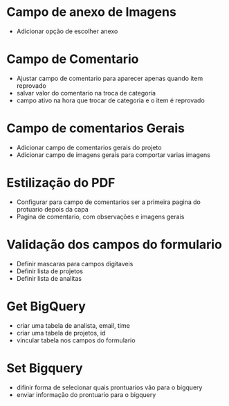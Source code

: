 # Campo de anexo de Imagens
* Adicionar opção de escolher anexo

# Campo de Comentario
* Ajustar campo de comentario para aparecer apenas quando item reprovado
* salvar valor do comentario na troca de categoria
* campo ativo na hora que trocar de categoria e o item é reprovado

# Campo de comentarios Gerais
* Adicionar campo de comentarios gerais do projeto
* Adicionar campo de imagens gerais para comportar varias imagens

# Estilização do PDF
* Configurar para campo de comentarios ser a primeira pagina do protuario depois da capa
* Pagina de comentario, com observações e imagens gerais

# Validação dos campos do formulario
* Definir mascaras para campos digitaveis
* Definir lista de projetos
* Definir lista de analitas

# Get BigQuery
* criar uma tabela de analista, email, time
* criar uma tabela de projetos, id
* vincular tabela nos campos do formulario

# Set Bigquery
* difinir forma de selecionar quais prontuarios vão para o bigquery
* enviar informação do prontuario para o bigquery

